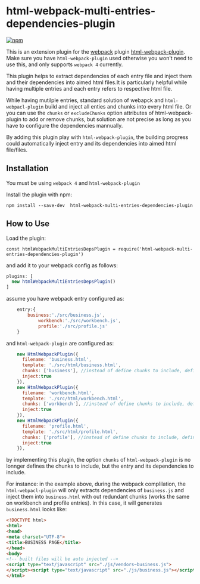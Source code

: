 # html-webpack-multi-entries-dependencies-plugin

[![npm](https://img.shields.io/npm/dw/html-webpack-multi-entries-dependencies-plugin.svg)](https://www.npmjs.com/package/html-webpack-multi-entries-dependencies-plugin)

This is an extension plugin for the [webpack](http://webpack.github.io) plugin [html-webpack-plugin](https://github.com/ampedandwired/html-webpack-plugin). 
Make sure you have ```html-webpack-plugin``` used otherwise you won't need to use this, and only supports ```webpack 4``` currently.

This plugin helps to extract dependencies of each entry file and inject them and their dependencies into aimed html files.It is particularly helpful while having multiple entries and each entry refers to respective html file. 

While having mutilple entries, standard solution of webapck and ```html-webpacl-plugin``` build and inject all enties and chunks into every html file. Or you can use the
``` chunks ``` or ``` excludeChunks ``` option attributes of html-webpack-plugin to add or remove chunks, but solution are not precise as long as you have to configure the dependencies mannually.

By adding this plugin play with ```html-webpack-plugin```, the building progress could automatically inject entry and its dependencies into aimed html file/files.

Installation
------------
You must be using ```webpack 4``` and ```html-webpack-plugin```

Install the plugin with npm:
```shell
npm install --save-dev  html-webpack-multi-entries-dependencies-plugin
```

How to Use
------------
Load the plugin:

```javescript
const htmlWebpackMultiEntriesDepsPlugin = require('html-webpack-multi-entries-dependencies-plugin')
```


and add it to your webpack config as follows:
```javascript
plugins: [
  new htmlWebpackMultiEntriesDepsPlugin()
]  
```

assume you have webpack entry configured as:
```javascript
	entry:{
	    business:'./src/business.js',
            workbench:'./src/workbench.js',
            profile:'./src/profile.js'
	}
```
and ```html-webpack-plugin``` are configured as:
```javascript
    new HtmlWebpackPlugin({
      filename: 'business.html',
      template: './src/html/business.html',
      chunks: ['business'], //instead of define chunks to include, define your entry here
      inject:true
    }),
    new HtmlWebpackPlugin({
      filename: 'workbench.html',
      template: './src/html/workbench.html',
      chunks: ['workbench'], //instead of define chunks to include, define your entry here
      inject:true
    }),
    new HtmlWebpackPlugin({
      filename: 'profile.html',
      template: './src/html/profile.html',
      chunks: ['profile'], //instead of define chunks to include, define your entry here
      inject:true
    }),
```
by implementing this plugin, the option ```chunks``` of ```html-webpack-plugin``` is no lonnger defines the chunks to include, but the entry and its dependencies to include.

For instance: in the example above, during the webpack complilation, the ```html-webpacl-plugin``` will only extracts dependencies of ```business.js``` and inject them into ```business.html``` with out redundant chunks (works the same on workbench and profile entries). In this case, it will generates ```business.html``` looks like:

```html
<!DOCTYPE html>
<html>
<head>
<meta charset="UTF-8">
<title>BUSINESS PAGE</title>
</head>
<body>
<!-- built files will be auto injected -->
<script type="text/javascript" src="./js/vendors~business.js">
</script><script type="text/javascript" src="./js/business.js"></script></body>
</html>
```
 



